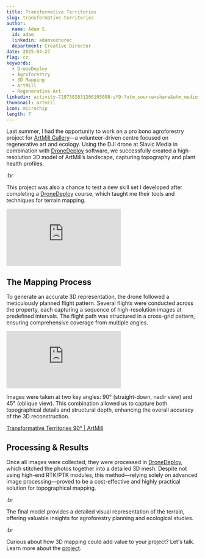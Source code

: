 ```yaml
---
title: Transformative Territories
slug: transformative-territories
author:
  name: Adam S.
  id: adam
  linkedin: adamsochorec
  department: Creative Director
date: 2025-04-27
flag: cz
keywords:
  - DroneDeploy
  - Agroforestry
  - 3D Mapping
  - ArtMill
  - Regenerative Art
linkedin: activity-7297582831206105088-sY9-?utm_source=share&utm_medium=member_desktop&rcm=ACoAADhnnusBAz9utnV3BAcpNUWP9RVjWhswzLo
thumbnail: artmill
icon: microchip
length: 7
---
```


Last summer, I had the opportunity to work on a pro bono agroforestry project for [ArtMill Gallery](https://artmill.eu)—a volunteer-driven centre focused on regenerative art and ecology. Using the DJI drone at Slavic Media in combination with [DroneDeploy](https://dronedeploy.com/) software, we successfully created a high-resolution 3D model of ArtMill’s landscape, capturing topography and plant health profiles.

:br

This project was also a chance to test a new skill set I developed after completing a [DroneDeploy](https://dronedeploy.com/) course, which taught me their tools and techniques for terrain mapping.

<iframe src="https://player.vimeo.com/video/1042182808?badge=0&amp;loop=1&amp;autoplay=1&amp;player_id=0&amp;app_id=58479" frameborder="0" allow="autoplay; fullscreen; picture-in-picture; clipboard-write; encrypted-media"  title="Transformative Territories | ArtMill"></iframe>

## The Mapping Process

To generate an accurate 3D representation, the drone followed a meticulously planned flight pattern. Several flights were conducted across the property, each capturing a sequence of high-resolution images at predefined intervals. The flight path was structured in a cross-grid pattern, ensuring comprehensive coverage from multiple angles.

<iframe title="Transformative Territories 90° | ArtMill" frameborder="0" allowfullscreen mozallowfullscreen="true" webkitallowfullscreen="true" allow="autoplay; fullscreen; xr-spatial-tracking" xr-spatial-tracking execution-while-out-of-viewport execution-while-not-rendered web-share src="https://sketchfab.com/models/08fe03c50bc44675a95482d16d11146c/embed?dnt=1"> </iframe>


Images were taken at two key angles: 90° (straight-down, nadir view) and 45° (oblique view). This combination allowed us to capture both topographical details and structural depth, enhancing the overall accuracy of the 3D reconstruction.

[Transformative Territories 90° | ArtMill](https://sketchfab.com/models/08fe03c50bc44675a95482d16d11146c/embed?autospin=1\&ui_theme=dark\&dnt=1)

## Processing & Results

Once all images were collected, they were processed in [DroneDeploy](https://dronedeploy.com/), which stitched the photos together into a detailed 3D mesh. Despite not using high-end RTK/PTK modules, this method—relying solely on advanced image processing—proved to be a cost-effective and highly practical solution for topographical mapping.

:br

The final model provides a detailed visual representation of the terrain, offering valuable insights for agroforestry planning and ecological studies.

:br

Curious about how 3D mapping could add value to your project? Let's talk. Learn more about the [project](https://www.artmill.eu/transformative-territories).
